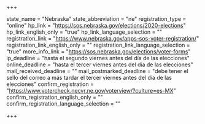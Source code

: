 +++

state_name = "Nebraska"
state_abbreviation = "ne"
registration_type = "online"
hp_link = "https://sos.nebraska.gov/elections/2020-elections"
hp_link_english_only = "true"
hp_link_language_selection = ""
registration_link = "https://www.nebraska.gov/apps-sos-voter-registration/"
registration_link_english_only = ""
registration_link_language_selection = "true"
more_info_link = "https://sos.nebraska.gov/elections/voter-forms"
ip_deadline = "hasta el segundo viernes antes del día de las elecciones"
online_deadline = "hasta el tercer viernes antes del día de las elecciones"
mail_received_deadline = ""
mail_postmarked_deadline = "debe tener el sello del correo a más tardar el tercer viernes antes del día de las elecciones"
confirm_registration = "https://www.votercheck.necvr.ne.gov/voterview/?culture=es-MX"
confirm_registration_english_only = ""
confirm_registration_language_selection = ""

+++